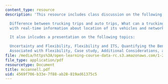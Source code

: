 ```yaml
---
content_type: resource
description: 'This resource includes class discussion on the following topics:

  Difference between trucking trips and auto trips, What can a trucking company do
  with real-time information about location of its vehicles and network state?

  It also inlcudes a presentation on the following topics:

  Uncertainty and Flexibility, Flexibility and ITS, Quantifying the Benefits and Costs
  Associated with Flexibility, Case study, Additional Considerations, and References.'
file: /media/https%3A/open-learning-course-data-rc.s3.amazonaws.com/1-212j-an-introduction-to-intelligent-transportation-systems-spring-2005/4569f706b33e7f88ab28819ad61375c5_mcconnell.pdf
file_type: application/pdf
resourcetype: Document
title: mcconnell.pdf
uid: 4569f706-b33e-7f88-ab28-819ad61375c5
---
```

